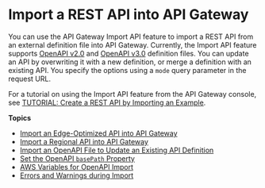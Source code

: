 # Import a REST API into API Gateway<a name="api-gateway-import-api"></a>

 You can use the API Gateway Import API feature to import a REST API from an external definition file into API Gateway\. Currently, the Import API feature supports [OpenAPI v2\.0](https://github.com/OAI/OpenAPI-Specification/blob/master/versions/2.0.md) and [OpenAPI v3\.0](https://github.com/OAI/OpenAPI-Specification/blob/master/versions/3.0.1.md) definition files\. You can update an API by overwriting it with a new definition, or merge a definition with an existing API\. You specify the options using a `mode` query parameter in the request URL\. 

For a tutorial on using the Import API feature from the API Gateway console, see [TUTORIAL: Create a REST API by Importing an Example](api-gateway-create-api-from-example.md)\.

**Topics**
+ [Import an Edge\-Optimized API into API Gateway](import-edge-optimized-api.md)
+ [Import a Regional API into API Gateway](import-export-api-endpoints.md)
+ [Import an OpenAPI File to Update an Existing API Definition](api-gateway-import-api-update.md)
+ [Set the OpenAPI `basePath` Property](api-gateway-import-api-basePath.md)
+ [AWS Variables for OpenAPI Import](import-api-aws-variables.md)
+ [Errors and Warnings during Import](api-gateway-import-api-errors-warnings.md)
